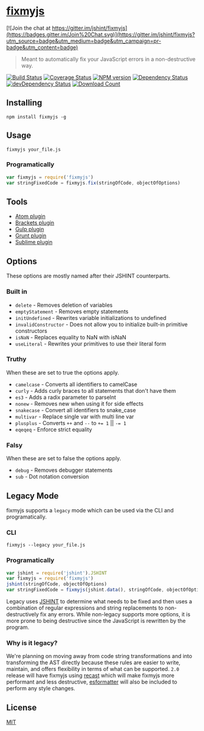 # [fixmyjs](https://fixmyjs.com)

[![Join the chat at https://gitter.im/jshint/fixmyjs](https://badges.gitter.im/Join%20Chat.svg)](https://gitter.im/jshint/fixmyjs?utm_source=badge&utm_medium=badge&utm_campaign=pr-badge&utm_content=badge)

> Meant to automatically fix your JavaScript errors in a non-destructive way.

[![Build Status](https://secure.travis-ci.org/jshint/fixmyjs.svg)](http://travis-ci.org/jshint/fixmyjs)
[![Coverage Status](https://img.shields.io/coveralls/jshint/fixmyjs.svg?style=flat)](https://coveralls.io/r/jshint/fixmyjs)
[![NPM version](https://badge.fury.io/js/fixmyjs.svg)](http://badge.fury.io/js/fixmyjs)
[![Dependency Status](https://david-dm.org/jshint/fixmyjs.svg)](https://david-dm.org/jshint/fixmyjs)
[![devDependency Status](https://david-dm.org/jshint/fixmyjs/dev-status.svg)](https://david-dm.org/jshint/fixmyjs#info=devDependencies)
[![Download Count](https://img.shields.io/npm/dm/fixmyjs.svg?style=flat)](https://www.npmjs.com/package/fixmyjs)

## Installing

```
npm install fixmyjs -g
```

## Usage

```
fixmyjs your_file.js
```

### Programatically

```js
var fixmyjs = require('fixmyjs')
var stringFixedCode = fixmyjs.fix(stringOfCode, objectOfOptions)
```


## Tools

- [Atom plugin](https://github.com/sindresorhus/atom-fixmyjs)
- [Brackets plugin](https://github.com/fyockm/brackets-fixmyjs)
- [Gulp plugin](https://github.com/kirjs/gulp-fixmyjs)
- [Grunt plugin](https://github.com/jonschlinkert/grunt-fixmyjs)
- [Sublime plugin](https://github.com/addyosmani/sublime-fixmyjs)


## Options

These options are mostly named after their JSHINT counterparts.

### Built in

* `delete` - Removes deletion of variables
* `emptyStatement` - Removes empty statements
* `initUndefined` - Rewrites variable initializations to undefined
* `invalidConstructor` - Does not allow you to initialize built-in primitive constructors
* `isNaN` - Replaces equality to NaN with isNaN
* `useLiteral` - Rewrites your primitives to use their literal form

### Truthy

When these are set to true the options apply.

* `camelcase` - Converts all identifiers to camelCase
* `curly` - Adds curly braces to all statements that don't have them
* `es3` - Adds a radix parameter to parseInt
* `nonew` - Removes new when using it for side effects
* `snakecase` - Convert all identifiers to snake_case
* `multivar` - Replace single var with multi line var
* `plusplus` - Converts `++` and `--` to `+= 1` || `-= 1`
* `eqeqeq` - Enforce strict equality

### Falsy

When these are set to false the options apply.

* `debug` - Removes debugger statements
* `sub` - Dot notation conversion


## Legacy Mode

fixmyjs supports a `legacy` mode which can be used via the CLI and programatically.

### CLI

```
fixmyjs --legacy your_file.js
```

### Programatically

```js
var jshint = require('jshint').JSHINT
var fixmyjs = require('fixmyjs')
jshint(stringOfCode, objectOfOptions)
var stringFixedCode = fixmyjs(jshint.data(), stringOfCode, objectOfOptions).run()
```

Legacy uses [JSHINT](https://github.com/jshint/jshint) to determine what needs to be fixed and then uses a combination of regular expressions and string replacements to non-destructively fix any errors. While non-legacy supports more options, it is more prone to being destructive since the JavaScript is rewritten by the program.

### Why is it legacy?

We're planning on moving away from code string transformations and into transforming the AST directly because these rules are easier to write, maintain, and offers flexibility in terms of what can be supported. `2.0` release will have fixmyjs using [recast](https://github.com/benjamn/recast) which will make fixmyjs more performant and less destructive, [esformatter](https://github.com/millermedeiros/esformatter) will also be included to perform any style changes.


## License

[MIT](https://github.com/jshint/fixmyjs/blob/master/LICENSE)

